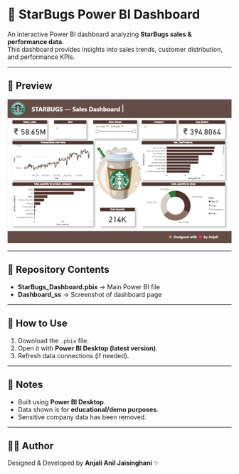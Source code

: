 # 🌟 StarBugs Power BI Dashboard

An interactive Power BI dashboard analyzing **StarBugs sales & performance data**.  
This dashboard provides insights into sales trends, customer distribution, and performance KPIs.  

---

## 📸 Preview
![Dashboard Overview](Dashboard_ss.png)

---

## 📂 Repository Contents
- **StarBugs_Dashboard.pbix** → Main Power BI file  
- **Dashboard_ss** → Screenshot of dashboard page 

---


## 🧰 How to Use
1. Download the `.pbix` file.  
2. Open it with **Power BI Desktop (latest version)**.  
3. Refresh data connections (if needed).  

---

## 📝 Notes
- Built using **Power BI Desktop**.  
- Data shown is for **educational/demo purposes**.  
- Sensitive company data has been removed.  

---


## 👩‍💻 Author
Designed & Developed by **Anjali Anil Jaisinghani** ✨

